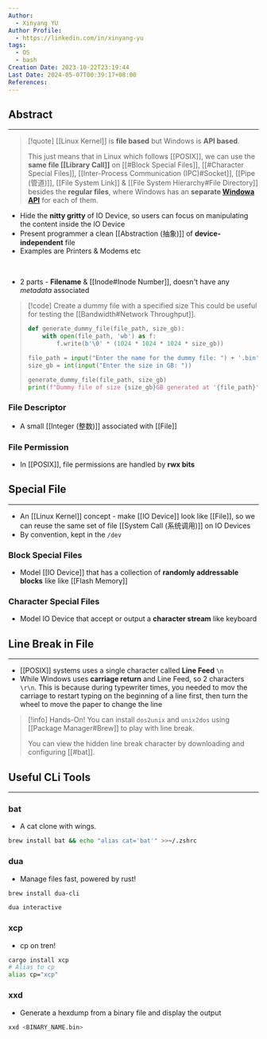 ```yaml
---
Author:
  - Xinyang YU
Author Profile:
  - https://linkedin.com/in/xinyang-yu
tags:
  - OS
  - bash
Creation Date: 2023-10-22T23:19:44
Last Date: 2024-05-07T00:39:17+08:00
References: 
---
```


## Abstract

---
>[!quote]
> [[Linux Kernel]] is **file based** but Windows is **API based**.
> 
> This just means that in Linux which follows [[POSIX]], we can use the **same file [[Library Call]]** on [[#Block Special Files]], [[#Character Special Files]], [[Inter-Process Communication (IPC)#Socket]], [[Pipe (管道)]], [[File System Link]] & [[File System Hierarchy#File Directory]] besides the **regular files**, where Windows has an **separate [Windowa API](https://youtu.be/AJVtFae1kWk?si=IA2sWrmKoNjIzBnO)** for each of them.

- Hide the **nitty gritty** of IO Device, so users can focus on manipulating the content inside the IO Device
- Present programmer a clean [[Abstraction (抽象)]] of **device-independent** file
- Examples are Printers & Modems etc
</br>

- 2 parts - **Filename** & [[Inode#Inode Number]], doesn't have any _metadata_ associated

>[!code] Create a dummy file with a specified size
> This could be useful for testing the [[Bandwidth#Network Throughput]].
> 
> ```python
> def generate_dummy_file(file_path, size_gb):
>     with open(file_path, 'wb') as f:
>         f.write(b'\0' * (1024 * 1024 * 1024 * size_gb))
> 
> file_path = input("Enter the name for the dummy file: ") + '.bin'
> size_gb = int(input("Enter the size in GB: "))
> 
> generate_dummy_file(file_path, size_gb)
> print(f"Dummy file of size {size_gb}GB generated at '{file_path}'")
> ```

### File Descriptor
- A small [[Integer (整数)]] associated with [[File]]
### File Permission
- In [[POSIX]], file permissions are handled by **rwx bits**


## Special File
---

- An [[Linux Kernel]] concept - make [[IO Device]] look like [[File]], so we can reuse the same set of file [[System Call (系统调用)]] on IO Devices
- By convention, kept in the `/dev`

### Block Special Files
- Model [[IO Device]] that has a collection of **randomly addressable blocks** like like [[Flash Memory]]

### Character Special Files
- Model IO Device that accept or output a **character stream** like keyboard

## Line Break in File
---
- [[POSIX]] systems uses a single character called **Line Feed** `\n`
- While Windows uses **carriage return** and Line Feed, so 2 characters `\r\n`. This is because during typewriter times, you needed to mov the carriage to restart typing on the beginning of a line first, then turn the wheel to move the paper to change the line

>[!info] Hands-On!
>You can install `dos2unix` and `unix2dos` using [[Package Manager#Brew]] to play with line break.
>
> You can view the hidden line break character by downloading and configuring [[#bat]].

## Useful CLi Tools
---
### bat
- A cat clone with wings.
```bash
brew install bat && echo "alias cat='bat'" >>~/.zshrc
```

### dua
- Manage files fast, powered by rust!
```bash
brew install dua-cli

dua interactive
```

### xcp
- cp on tren!
```bash
cargo install xcp
# Alias to cp
alias cp="xcp"
```

### xxd
- Generate a hexdump from a binary file and display the output
```bash 
xxd <BINARY_NAME.bin>
```






